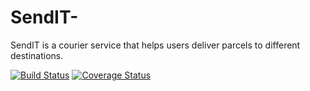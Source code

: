 # SendIT-
SendIT is a courier service that helps users deliver parcels to different destinations. 


[![Build Status](https://travis-ci.org/makozi/SendIT-.svg?branch=master)](https://travis-ci.org/makozi/SendIT-)
[![Coverage Status](https://coveralls.io/repos/github/makozi/SendIT-/badge.svg?branch=master)](https://coveralls.io/github/makozi/SendIT-?branch=master)
